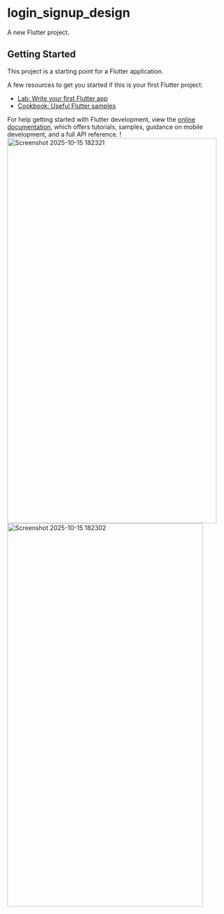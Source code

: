 # login_signup_design

A new Flutter project.

## Getting Started

This project is a starting point for a Flutter application.

A few resources to get you started if this is your first Flutter project:

- [Lab: Write your first Flutter app](https://docs.flutter.dev/get-started/codelab)
- [Cookbook: Useful Flutter samples](https://docs.flutter.dev/cookbook)

For help getting started with Flutter development, view the
[online documentation](https://docs.flutter.dev/), which offers tutorials,
samples, guidance on mobile development, and a full API reference.
!<img width="478" height="880" alt="Screenshot 2025-10-15 182321" src="https://github.com/user-attachments/assets/95a50478-56a7-401c-8f4a-9a98d52cc99b" />
<img width="447" height="876" alt="Screenshot 2025-10-15 182302" src="https://github.com/user-attachments/assets/98553ed3-c6bf-4e3d-bb20-54974470fac5" />
